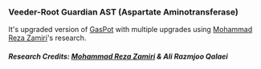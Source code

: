 ### Veeder-Root Guardian AST (Aspartate Aminotransferase)

It's upgraded version of [GasPot](https://github.com/sjhilt/GasPot) with multiple upgrades using [Mohammad Reza Zamiri](mailto:mr.zamiri@ieee.org)'s research.

##### Research Credits: [Mohammad Reza Zamiri](mailto:mr.zamiri@ieee.org) & Ali Razmjoo Qalaei

